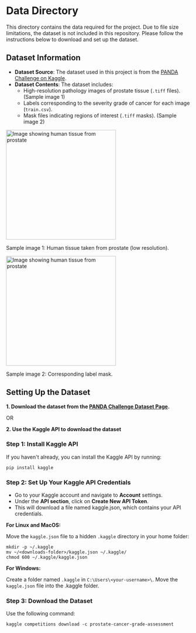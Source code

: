 # Data Directory

This directory contains the data required for the project. Due to file size limitations, the dataset is not included in this repository. Please follow the instructions below to download and set up the dataset.

## Dataset Information

- **Dataset Source**: The dataset used in this project is from the [PANDA Challenge on Kaggle](https://www.kaggle.com/competitions/prostate-cancer-grade-assessment).
- **Dataset Contents**: The dataset includes:
  - High-resolution pathology images of prostate tissue (`.tiff` files). (Sample image 1)
  - Labels corresponding to the severity grade of cancer for each image (`train.csv`).
  - Mask files indicating regions of interest (`.tiff` masks). (Sample image 2)

<img src="https://github.com/user-attachments/assets/99f04177-925f-4f82-a95d-57183bc67328" alt="Image showing human tissue from prostate" width="300"/>

  Sample image 1: Human tissue taken from prostate (low resolution).
  
<img src="https://github.com/user-attachments/assets/d6c8fde2-88c1-41bd-a865-da3567f4c319" alt="Image showing human tissue from prostate" width="300"/>

  Sample image 2: Corresponding label mask.


## Setting Up the Dataset

**1. Download the dataset from the [PANDA Challenge Dataset Page](https://www.kaggle.com/competitions/prostate-cancer-grade-assessment/data).**
   
   OR
   
**2. Use the Kaggle API to download the dataset**

### Step 1: Install Kaggle API

If you haven't already, you can install the Kaggle API by running:
      
    pip install kaggle

### Step 2: Set Up Your Kaggle API Credentials

  - Go to your Kaggle account and navigate to **Account** settings.
  - Under the **API section**, click on **Create New API Token**.
  - This will download a file named kaggle.json, which contains your API credentials.

  **For Linux and MacOS:**
  
  Move the `kaggle.json` file to a hidden `.kaggle` directory in your home folder:

    mkdir -p ~/.kaggle
    mv ~/<downloads-folder>/kaggle.json ~/.kaggle/
    chmod 600 ~/.kaggle/kaggle.json
    
  **For Windows:**
  
  Create a folder named `.kaggle` in `C:\Users\<your-username>\`. Move the `kaggle.json` file into the .kaggle folder.

### Step 3: Download the Dataset

Use the following command:

    kaggle competitions download -c prostate-cancer-grade-assessment

